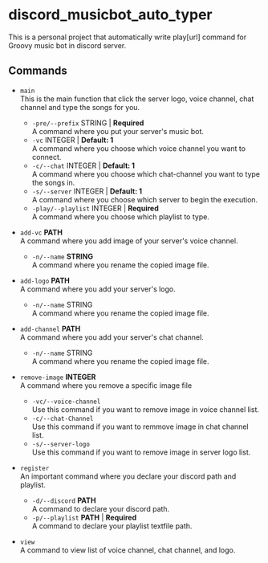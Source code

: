 # discord_musicbot_auto_typer
This is a personal project that automatically write play[url] command for Groovy music bot in discord server.

## Commands
- `main`\
This is the main function that click the server logo, voice channel, chat channel and type the songs for you.
  - `-pre/--prefix` STRING | **Required**\
  A command where you put your server's music bot.
  - `-vc` INTEGER | **Default: 1**\
  A command where you choose which voice channel you want to connect.
  - `-c/--chat` INTEGER | **Default: 1**\
  A command where you choose which chat-channel you want to type the songs in.
  - `-s/--server` INTEGER | **Default: 1**\
  A command where you choose which server to begin the execution.
  - `-play/--playlist` INTEGER | **Required**\
  A command where you choose which playlist to type.

- `add-vc` **PATH**\
A command where you add image of your server's voice channel.
  - `-n/--name` **STRING**\
  A command where you rename the copied image file.

- `add-logo` **PATH**\
A command where you add your server's logo.
  - `-n/--name` STRING\
  A command where you rename the copied image file.

- `add-channel` **PATH**\
A command where you add your server's chat channel.
  - `-n/--name` STRING\
  A command where you rename the copied image file.

- `remove-image` **INTEGER**\
A command where you remove a specific image file
  - `-vc/--voice-channel`\
  Use this command if you want to remove image in voice channel list.
  - `-c/--chat-Channel`\
  Use this command if you want to remmove image in chat channel list.
  - `-s/--server-logo`\
  Use this command if you want to remove image in server logo list.

- `register`\
An important command where you declare your discord path and playlist.
  - `-d/--discord` **PATH**\
  A command to declare your discord path.
  - `-p/--playlist` **PATH** | **Required**\
  A command to declare your playlist textfile path.

- `view`\
A command to view list of voice channel, chat channel, and logo. 
